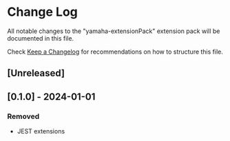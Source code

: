# Change Log

All notable changes to the "yamaha-extensionPack" extension pack will be documented in this file.

Check [Keep a Changelog](http://keepachangelog.com/) for recommendations on how to structure this file.

## [Unreleased]

## [0.1.0] - 2024-01-01

### Removed

- JEST extensions
